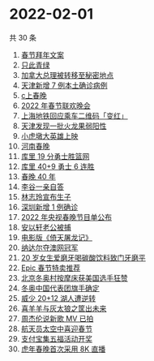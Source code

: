 # 2022-02-01

共 30 条

<!-- BEGIN -->
<!-- 最后更新时间 Tue Feb 01 2022 13:08:38 GMT+0800 (China Standard Time) -->

1. [春节拜年文案](https://www.zhihu.com/search?q=拜年文案)
1. [只此青绿](https://www.zhihu.com/search?q=只此青绿)
1. [加拿大总理被转移至秘密地点](https://www.zhihu.com/search?q=加拿大总理)
1. [天津新增 7 例本土确诊病例](https://www.zhihu.com/search?q=天津疫情)
1. [c上春晚](https://www.zhihu.com/search?q=三星堆)
1. [2022 年春节联欢晚会](https://www.zhihu.com/search?q=2022年央视春晚)
1. [上海地铁回应乘车二维码「变红」](https://www.zhihu.com/search?q=上海地铁二维码)
1. [天津发现一批火龙果弱阳性](https://www.zhihu.com/search?q=火龙果弱阳性)
1. [小虎墩大英雄上映](https://www.zhihu.com/search?q=小虎墩大英雄)
1. [河南春晚](https://www.zhihu.com/search?q=河南春晚)
1. [库里 19 分勇士胜篮网](https://www.zhihu.com/search?q=勇士)
1. [库里 40+9 勇士 6 连胜](https://www.zhihu.com/search?q=勇士)
1. [春晚 40 年](https://www.zhihu.com/search?q=春晚40年)
1. [李谷一亲自答](https://www.zhihu.com/search?q=李谷一)
1. [林志玲宣布生子](https://www.zhihu.com/search?q=林志玲)
1. [深圳新增 1 例确诊](https://www.zhihu.com/search?q=深圳疫情)
1. [2022 年央视春晚节目单公布](https://www.zhihu.com/search?q=春晚节目单)
1. [安以轩老公被捕](https://www.zhihu.com/search?q=安以轩老公)
1. [电影版《倚天屠龙记》](https://www.zhihu.com/search?q=倚天屠龙记)
1. [纳达尔夺澳网冠军](https://www.zhihu.com/search?q=纳达尔)
1. [20 岁女生爱磨牙喝碳酸饮料致门牙磨平](https://www.zhihu.com/search?q=碳酸饮料)
1. [Epic 春节特卖推荐](https://www.zhihu.com/search?q=Epic)
1. [北京冬奥村按摩床获美国选手狂赞](https://www.zhihu.com/search?q=北京冬奥村)
1. [冬奥中国代表团旗手确定](https://www.zhihu.com/search?q=冬奥会旗手)
1. [威少 20+12 湖人遭逆转](https://www.zhihu.com/search?q=湖人)
1. [喜羊羊与灰太狼之筐出未来](https://www.zhihu.com/search?q=喜羊羊与灰太狼)
1. [周杰伦说新歌 MV 已拍](https://www.zhihu.com/search?q=周杰伦新歌)
1. [航天员太空中喜迎春节](https://www.zhihu.com/search?q=航天员太空过年)
1. [支付宝集五福活动开奖](https://www.zhihu.com/search?q=支付宝集五福)
1. [虎年春晚首次采用 8K 直播](https://www.zhihu.com/search?q=春晚8k直播)

<!-- END -->
